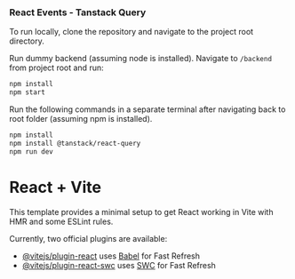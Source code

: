 ### React Events - Tanstack Query

To run locally, clone the repository and navigate to the project root directory. 

Run dummy backend (assuming node is installed). Navigate to `/backend` from project root and run:

```bash
npm install
npm start
```

Run the following commands in a separate terminal after navigating back to root folder (assuming npm is installed).

```bash
npm install
npm install @tanstack/react-query
npm run dev
```


# React + Vite

This template provides a minimal setup to get React working in Vite with HMR and some ESLint rules.

Currently, two official plugins are available:

- [@vitejs/plugin-react](https://github.com/vitejs/vite-plugin-react/blob/main/packages/plugin-react/README.md) uses [Babel](https://babeljs.io/) for Fast Refresh
- [@vitejs/plugin-react-swc](https://github.com/vitejs/vite-plugin-react-swc) uses [SWC](https://swc.rs/) for Fast Refresh
